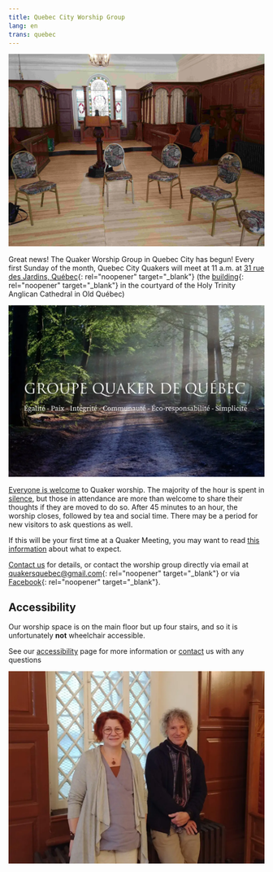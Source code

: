 ```yaml
---
title: Quebec City Worship Group
lang: en
trans: quebec
---
```

<picture>
  <source srcset="/assets/images/quebec_wg.webp" type="image/webp">
  <source srcset="/assets/images/quebec_wg.jpg" type="image/jpg">
  <img src="/assets/images/quebec_wg.webp" class="img_center75" alt="Circle of chairs">
</picture>

Great news! The Quaker Worship Group in Quebec City has begun! Every first Sunday of the month, Quebec City Quakers will meet at 11 a.m. at [31 rue des Jardins, Québec](https://www.google.com/maps/search/31%20rue%20des%20Jardins,%20Qu%C3%A9bec){: rel="noopener" target="_blank"} (the [building](https://goo.gl/maps/Z9wtKLtwAHEGSB7V6){: rel="noopener" target="_blank"} in the courtyard of the Holy Trinity Anglican Cathedral in Old Québec)

<picture>
  <source srcset="/assets/images/quebec.webp" type="image/webp">
  <source srcset="/assets/images/quebec.jpg" type="image/jpg">
  <img src="/assets/images/quebec.webp" class="img_center100" alt="Quebec worship group logo">
</picture>

[Everyone is welcome](/intro.html) to Quaker worship. The majority of the hour is spent in [silence](/about.html), but those in attendance are more than welcome to share their thoughts if they are moved to do so. After 45 minutes to an hour, the worship closes, followed by tea and social time.  There may be a period for new visitors to ask questions as well.

If this will be your first time at a Quaker Meeting, you may want to read [this information](/about.html) about what to expect.

[Contact us](/contact.html) for details, or contact the worship group directly via email at [quakersquebec@gmail.com](mailto:quakersquebec@gmail.com){: rel="noopener" target="_blank"} or via [Facebook](https://www.facebook.com/QuakersQuebecCanada/){: rel="noopener" target="_blank"}.

## Accessibility
Our worship space is on the main floor but up four stairs, and so it is unfortunately **not** wheelchair accessible.

See our [accessibility](/accessibility) page for more information or [contact](/contact) us with any questions

<picture>
  <source srcset="/assets/images/qc_2.webp" type="image/webp">
  <source srcset="/assets/images/qc_2.jpg" type="image/jpg">
  <img src="/assets/images/qc_2.webp" class="img_center100" alt="The initiators of the group">
</picture>
